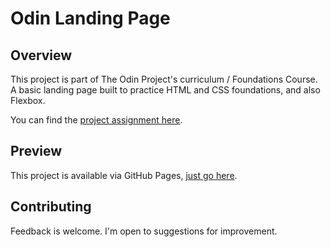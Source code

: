 # Odin Landing Page

## Overview

This project is part of The Odin Project's curriculum / Foundations Course. A basic landing page built to practice HTML and CSS foundations, and also Flexbox.

You can find the [project assignment here](https://www.theodinproject.com/lessons/foundations-landing-page).

## Preview

This project is available via GitHub Pages, [just go here](https://jsklcodes.github.io/odin-landing-page/).

## Contributing

Feedback is welcome. I'm open to suggestions for improvement.